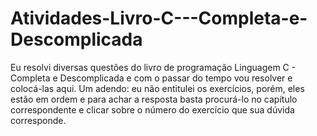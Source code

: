 # Atividades-Livro-C---Completa-e-Descomplicada
Eu resolvi diversas questões do livro de programação Linguagem C - Completa e Descomplicada e com o passar do tempo vou resolver e colocá-las aqui.
 Um adendo: eu não entitulei os exercícios, porém, eles estão em ordem e para achar a resposta basta procurá-lo no capítulo correspondente e clicar sobre o número do exercício que sua dúvida corresponde.
